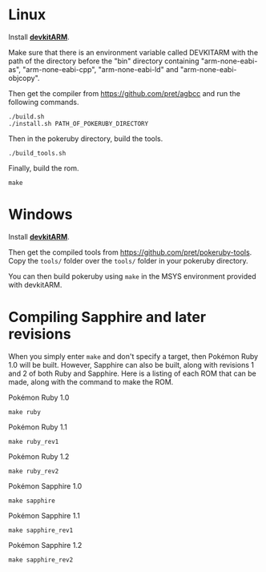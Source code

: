 # Linux

Install [**devkitARM**](http://devkitpro.org/wiki/Getting_Started/devkitARM).

Make sure that there is an environment variable called DEVKITARM with the path of the directory before the "bin" directory containing "arm-none-eabi-as", "arm-none-eabi-cpp", "arm-none-eabi-ld" and "arm-none-eabi-objcopy".

Then get the compiler from https://github.com/pret/agbcc and run the following commands.

	./build.sh
	./install.sh PATH_OF_POKERUBY_DIRECTORY

Then in the pokeruby directory, build the tools.

	./build_tools.sh

Finally, build the rom.

	make

# Windows

Install [**devkitARM**](http://devkitpro.org/wiki/Getting_Started/devkitARM).

Then get the compiled tools from https://github.com/pret/pokeruby-tools. Copy the `tools/` folder over the `tools/` folder in your pokeruby directory.

You can then build pokeruby using `make` in the MSYS environment provided with devkitARM.

# Compiling Sapphire and later revisions

When you simply enter `make` and don't specify a target, then Pokémon Ruby 1.0 will be built. However, Sapphire can also be built, along with revisions 1 and 2 of both Ruby and Sapphire. Here is a listing of each ROM that can be made, along with the command to make the ROM.

Pokémon Ruby 1.0

	make ruby

Pokémon Ruby 1.1

	make ruby_rev1

Pokémon Ruby 1.2

	make ruby_rev2

Pokémon Sapphire 1.0

	make sapphire

Pokémon Sapphire 1.1

	make sapphire_rev1

Pokémon Sapphire 1.2

	make sapphire_rev2
